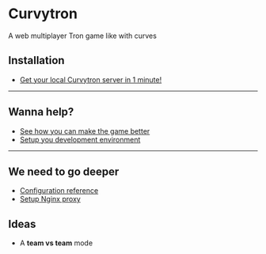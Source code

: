 Curvytron
=========

A web multiplayer Tron game like with curves

## Installation

* [Get your local Curvytron server in 1 minute!](doc/installation.md)

---

## Wanna help?

* [See how you can make the game better](doc/contribution.md)
* [Setup you development environment](doc/dev.md)

---

## We need to go deeper

* [Configuration reference](doc/configuration.md)
* [Setup Nginx proxy](doc/nginx-proxy.md)

## Ideas

- A **team vs team** mode


